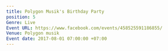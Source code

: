 ```yaml
---
title: Polygon Musik's Birthday Party
position: 5
Genre: Live
Event URL: https://www.facebook.com/events/458525591186855/
Venue: Polygon musik
Event date: 2017-08-01 07:00:00 +07:00
---
```


